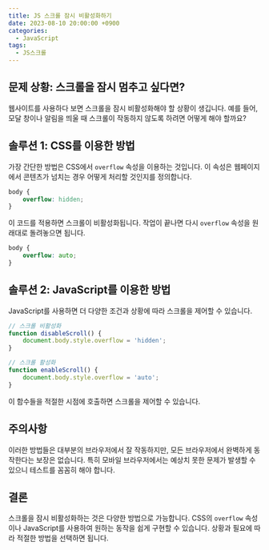 ```yaml
---
title: JS 스크롤 잠시 비활성화하기
date: 2023-08-10 20:00:00 +0900
categories:
  - JavaScript
tags:
  - JS스크롤
---
```


## 문제 상황: 스크롤을 잠시 멈추고 싶다면?

웹사이트를 사용하다 보면 스크롤을 잠시 비활성화해야 할 상황이 생깁니다. 예를 들어, 모달 창이나 알림을 띄울 때 스크롤이 작동하지 않도록 하려면 어떻게 해야 할까요?

## 솔루션 1: CSS를 이용한 방법

가장 간단한 방법은 CSS에서 `overflow` 속성을 이용하는 것입니다. 이 속성은 웹페이지에서 콘텐츠가 넘치는 경우 어떻게 처리할 것인지를 정의합니다.

```css
body {
    overflow: hidden;
}
```

이 코드를 적용하면 스크롤이 비활성화됩니다. 작업이 끝나면 다시 `overflow` 속성을 원래대로 돌려놓으면 됩니다.

```css
body {
    overflow: auto;
}
```

## 솔루션 2: JavaScript를 이용한 방법

JavaScript를 사용하면 더 다양한 조건과 상황에 따라 스크롤을 제어할 수 있습니다.

```javascript
// 스크롤 비활성화
function disableScroll() {
    document.body.style.overflow = 'hidden';
}

// 스크롤 활성화
function enableScroll() {
    document.body.style.overflow = 'auto';
}
```

이 함수들을 적절한 시점에 호출하면 스크롤을 제어할 수 있습니다.

## 주의사항

이러한 방법들은 대부분의 브라우저에서 잘 작동하지만, 모든 브라우저에서 완벽하게 동작한다는 보장은 없습니다. 특히 모바일 브라우저에서는 예상치 못한 문제가 발생할 수 있으니 테스트를 꼼꼼히 해야 합니다.

## 결론

스크롤을 잠시 비활성화하는 것은 다양한 방법으로 가능합니다. CSS의 `overflow` 속성이나 JavaScript를 사용하여 원하는 동작을 쉽게 구현할 수 있습니다. 상황과 필요에 따라 적절한 방법을 선택하면 됩니다.